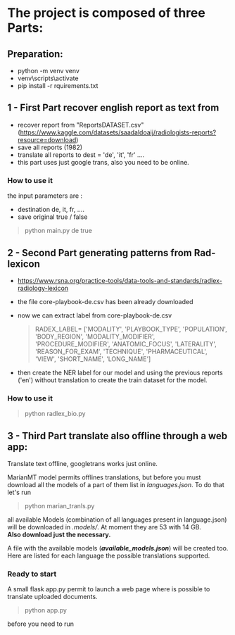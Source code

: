 # The project is composed of three Parts:

## Preparation:
- python -m venv venv
- venv\scripts\activate
- pip install -r rquirements.txt

## 1 - First Part recover english report as text from

- recover report from "ReportsDATASET.csv" (https://www.kaggle.com/datasets/saadaldoaij/radiologists-reports?resource=download)
- save all reports (1982)
- translate all reports to  dest =  'de', 'it', 'fr' ....
- this part uses just google trans, also you need to be online. 

### How to use it


the input parameters are :
- destination  de, it, fr, ....
- save original true / false

> python main.py de true



## 2 - Second Part generating patterns from Rad-lexicon
- https://www.rsna.org/practice-tools/data-tools-and-standards/radlex-radiology-lexicon

- the file  core-playbook-de.csv has been already downloaded

- now we can extract label from core-playbook-de.csv

    >RADEX_LABEL=  ['MODALITY', 'PLAYBOOK_TYPE', 'POPULATION', 'BODY_REGION', 
                'MODALITY_MODIFIER', 'PROCEDURE_MODIFIER', 'ANATOMIC_FOCUS',
                'LATERALITY', 'REASON_FOR_EXAM', 'TECHNIQUE', 'PHARMACEUTICAL', 'VIEW',
                'SHORT_NAME', 'LONG_NAME']

- then create the NER label for our model and using the previous reports ('en') without 
translation to create the train dataset for the model.

### How to use it
>python radlex_bio.py


## 3 - Third Part translate also offline through a web app:

Translate text offline, googletrans works just online.  

MarianMT model permits offlines translations, but before you must download all the models of a part of them list in *languages.json*.
To do that let's run 
>python marian_tranls.py 

all available Models (combination of all languages present in language.json) will be downloaded in  *.models/*. At moment they are 53 with 14 GB.  
**Also download just the necessary.**

A file with the available models (***available_models.json***) will be created too. Here are listed for each language the possible translations supported.

### Ready to start
A small flask app.py permit to launch a web page where is possible to translate uploaded documents.

>python app.py 





before you need to run 
